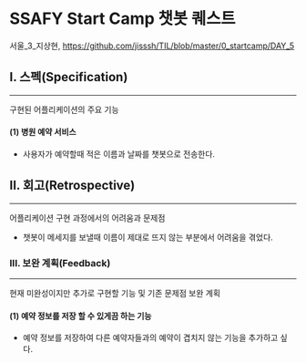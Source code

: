 # SSAFY Start Camp 챗봇 퀘스트

서울_3_지상현, https://github.com/jisssh/TIL/blob/master/0_startcamp/DAY_5

## I. 스펙(Specification)

------

구현된 어플리케이션의 주요 기능

#### (1) 병원 예약 서비스

- 사용자가 예약할때 적은 이름과 날짜를 챗봇으로 전송한다.

## II. 회고(Retrospective)

------

어플리케이션 구현 과정에서의 어려움과 문제점

- 챗봇이 메세지를 보낼때 이름이 제대로 뜨지 않는 부분에서 어려움을 겪었다. 

### III. 보완 계획(Feedback)

------

현재 미완성이지만 추가로 구현할 기능 및 기존 문제점 보완 계획

#### (1) 예약 정보를 저장 할 수 있게끔 하는 기능

- 예약 정보를 저장하여 다른 예약자들과의 예약이 겹치지 않는 기능을 추가하고 싶다.
